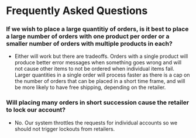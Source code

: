 # Frequently Asked Questions

###  If we wish to place a large quantitiy of orders, is it best to place a large number of orders with one product per order or a smaller number of orders with multiple products in each?

* Either will work but there are tradeoffs. Orders with a single product will produce better error messages when something goes wrong and will not cause other items to not be ordered when individual items fail. Larger quantities in a single order will process faster as there is a cap on the number of orders that can be placed in a short time frame, and will be more likely to have free shipping, depending on the retailer.

###  Will placing many orders in short succession cause the retailer to lock our account?

* No. Our system throttles the requests for individual accounts so we should not trigger lockouts from retailers.
